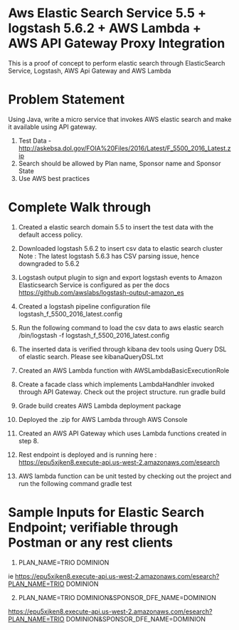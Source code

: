 # Aws Elastic Search Service 5.5 + logstash 5.6.2 + AWS Lambda + AWS API Gateway Proxy Integration 
This is a proof of concept to perform elastic search through ElasticSearch Service, Logstash, AWS Api Gateway and AWS Lambda 

# Problem Statement

Using Java, write a micro service that invokes AWS elastic search and make it available using API gateway.  

1. Test Data - http://askebsa.dol.gov/FOIA%20Files/2016/Latest/F_5500_2016_Latest.zip
2. Search should be allowed by Plan name, Sponsor name and Sponsor State
3. Use AWS best practices 

# Complete Walk through

1. Created a elastic search domain 5.5 to insert the test data with the default access policy.   

2. Downloaded logstash 5.6.2 to insert csv data to elastic search cluster
   Note : The latest logstash 5.6.3 has CSV parsing issue, hence downgraded to 5.6.2
  
3. Logstash output plugin to sign and export logstash events to Amazon Elasticsearch Service is configured as per the docs
   https://github.com/awslabs/logstash-output-amazon_es
  
4. Created a logstash pipeline configuration file logstash_f_5500_2016_latest.config

5. Run the following command to load the csv data to aws elastic search
    <logstash-home>/bin/logstash -f logstash_f_5500_2016_latest.config
    
6. The inserted data is verified through kibana dev tools using Query DSL of elastic search.
    Please see kibanaQueryDSL.txt
    
7. Created an AWS Lambda function with AWSLambdaBasicExecutionRole

8. Create a facade class which implements LambdaHandhler invoked through API Gateway.
    Check out the project structure.
    run gradle build
    
8. Grade build creates AWS Lambda deployment package 

9. Deployed the <Project>.zip for AWS Lambda through AWS Console
 
10. Created an AWS API Gateway which uses Lambda functions created in step 8.

11. Rest endpoint is deployed and is running here : 
https://epu5xjken8.execute-api.us-west-2.amazonaws.com/esearch

12. AWS lambda function can be unit tested by checking out the project and run the following command
    gradle test
    
    

# Sample Inputs for Elastic Search Endpoint; verifiable through Postman or any rest clients

1. PLAN_NAME=TRIO DOMINION

ie https://epu5xjken8.execute-api.us-west-2.amazonaws.com/esearch?PLAN_NAME=TRIO DOMINION

2. PLAN_NAME=TRIO DOMINION&SPONSOR_DFE_NAME=DOMINION

https://epu5xjken8.execute-api.us-west-2.amazonaws.com/esearch?PLAN_NAME=TRIO DOMINION&SPONSOR_DFE_NAME=DOMINION



    

